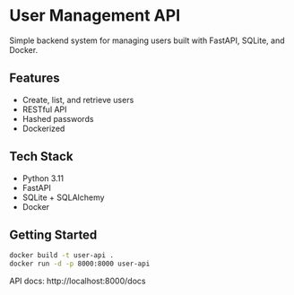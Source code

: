 # User Management API

Simple backend system for managing users built with FastAPI, SQLite, and Docker.

## Features
- Create, list, and retrieve users
- RESTful API
- Hashed passwords
- Dockerized

## Tech Stack
- Python 3.11
- FastAPI
- SQLite + SQLAlchemy
- Docker

## Getting Started

```bash
docker build -t user-api .
docker run -d -p 8000:8000 user-api
```

API docs: http://localhost:8000/docs
